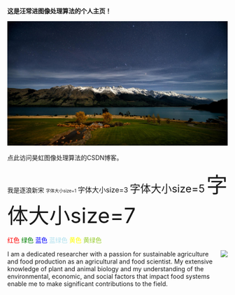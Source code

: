 **这是汪常进图像处理算法的个人主页！**


![test](data\12.jpg)

点此访问昊虹图像处理算法的CSDN博客。

<font face="逐浪新宋">我是逐浪新宋</font>
<font size=1>字体大小size=1</font>
<font size=3>字体大小size=3</font>
<font size=5>字体大小size=5</font>
<font size=7>字体大小size=7</font>

<font color=red>红色</font>
<font color="green">绿色</font>
<font color="blue">蓝色</font>
<font color="BlueGreen">蓝绿色</font>
<font color=Yellow>黄色</font>
<font color=YellowGreen>黄绿色</font>

<img align="right" src="https://img-blog.csdnimg.cn/6ee7cacc267b4ec8b570b2ab9c0a0ce1.png"/>

I am a dedicated researcher with a passion for sustainable agriculture and food production as an agricultural and food scientist. My extensive knowledge of plant and animal biology and my understanding of the environmental, economic, and social factors that impact food systems enable me to make significant contributions to the field.


